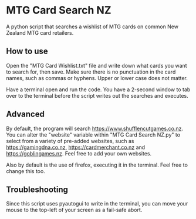 # MTG Card Search NZ
A python script that searches a wishlist of MTG cards on common New Zealand MTG card retailers.

## How to use
Open the "MTG Card Wishlist.txt" file and write down what cards you want to search for, then save. Make sure there is no punctuation in the card names, such as commas or hyphens. Upper or lower case does not matter.

Have a terminal open and run the code. You have a 2-second window to tab over to the terminal before the script writes out the searches and executes.

## Advanced
By default, the program will search https://www.shufflencutgames.co.nz. You can alter the "website" variable within "MTG Card Search NZ.py" to select from a variety of pre-added websites, such as https://gamingdna.co.nz, https://cardmerchant.co.nz and https://goblingames.nz. Feel free to add your own websites.

Also by default is the use of firefox, executing it in the terminal. Feel free to change this too.

## Troubleshooting
Since this script uses pyautogui to write in the terminal, you can move your mouse to the top-left of your screen as a fail-safe abort.
